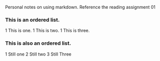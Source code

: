 Personal notes on using markdown. Reference the reading assignment 01

### This is an ordered list.

 1 This is one.
 1 This is two.
 1 This is three.

### This is also an ordered list.
 1 Still one
 2 Still two
 3 Still Three
